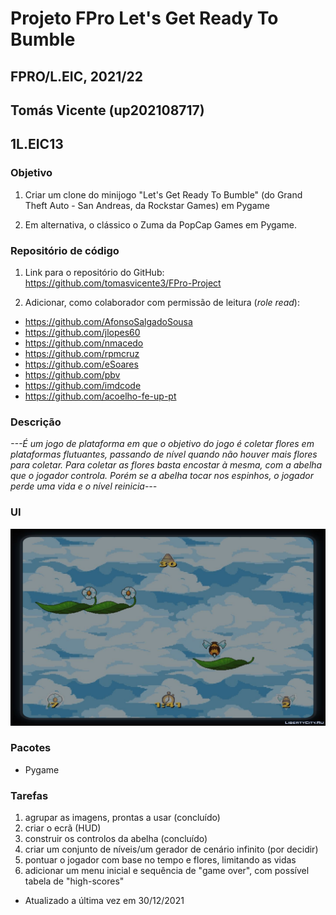 # Projeto FPro Let's Get Ready To Bumble
## FPRO/L.EIC, 2021/22
## Tomás Vicente (up202108717)
## 1L.EIC13

### Objetivo

1. Criar um clone do minijogo "Let's Get Ready To Bumble" (do Grand Theft Auto - San Andreas, da Rockstar Games) em Pygame

2. Em alternativa, o clássico o Zuma da PopCap Games em Pygame.

### Repositório de código

1) Link para o repositório do GitHub: https://github.com/tomasvicente3/FPro-Project

2) Adicionar, como colaborador com permissão de leitura (*role read*):

- https://github.com/AfonsoSalgadoSousa
- https://github.com/jlopes60
- https://github.com/nmacedo
- https://github.com/rpmcruz
- https://github.com/eSoares
- https://github.com/pbv
- https://github.com/imdcode
- https://github.com/acoelho-fe-up-pt

### Descrição

*---É um jogo de plataforma em que o objetivo do jogo é coletar flores em plataformas flutuantes, passando de nível quando não houver mais flores para coletar. 
Para coletar as flores basta encostar à mesma, com a abelha que o jogador controla. 
Porém se a abelha tocar nos espinhos, o jogador perde uma vida e o nível reinicia---*

### UI

![UI](ui.jpg)

### Pacotes

- Pygame

### Tarefas

1. agrupar as imagens, prontas a usar (concluído)
2. criar o ecrã (HUD)
3. construir os controlos da abelha (concluído)
4. criar um conjunto de níveis/um gerador de cenário infinito (por decidir)
5. pontuar o jogador com base no tempo e flores, limitando as vidas
6. adicionar um menu inicial e sequência de "game over", com possível tabela de "high-scores"

- Atualizado a última vez em 30/12/2021
